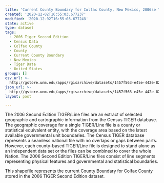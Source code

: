 ```yaml
---
title: 'Current County Boundary for Colfax County, New Mexico, 2006se TIGER'
created: '2020-12-02T16:55:03.677237'
modified: '2020-12-02T16:55:03.677248'
state: active
type: dataset
tags:
  - 2006 Tiger Second Edition
  - Census Data
  - Colfax County
  - County
  - Current County Boundary
  - New Mexico
  - Tiger Data
  - United States
groups: []
csv_url: >-
  http://gstore.unm.edu/apps/rgisarchive/datasets/1457f563-e45e-442e-820c-13194289c141/tgr2006se_colf_ctycu.derived.csv
json_url: >-
  http://gstore.unm.edu/apps/rgisarchive/datasets/1457f563-e45e-442e-820c-13194289c141/tgr2006se_colf_ctycu.derived.json
layout: post

---
```

The 2006 Second Edition TIGER/Line files are an extract of selected geographic and cartographic information from the Census TIGER database.  The geographic coverage for a single TIGER/Line file is a county or statistical equivalent entity, with the coverage area based on the latest available governmental unit boundaries. The Census TIGER database represents a seamless national file with no overlaps or gaps between parts.  However, each county-based TIGER/Line file is designed to stand alone as an independent data set or the files can be combined to cover the whole Nation.  The 2006 Second Edition  TIGER/Line files consist of line segments representing physical features and governmental and statistical boundaries.  

This shapefile represents the current County Boundary for Colfax County stored in the 2006 TIGER Second Edition dataset.
